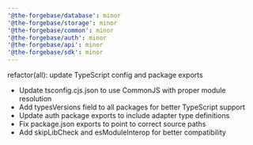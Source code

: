 ```yaml
---
'@the-forgebase/database': minor
'@the-forgebase/storage': minor
'@the-forgebase/common': minor
'@the-forgebase/auth': minor
'@the-forgebase/api': minor
'@the-forgebase/sdk': minor
---
```


refactor(all): update TypeScript config and package exports

- Update tsconfig.cjs.json to use CommonJS with proper module resolution
- Add typesVersions field to all packages for better TypeScript support
- Update auth package exports to include adapter type definitions
- Fix package.json exports to point to correct source paths
- Add skipLibCheck and esModuleInterop for better compatibility
